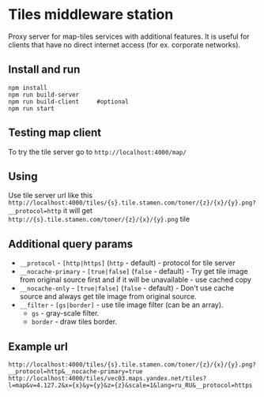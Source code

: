 # Tiles middleware station
Proxy server for map-tiles services with additional features. 
It is useful for clients that have no direct internet access (for ex. corporate networks). 

## Install and run
```
npm install
npm run build-server
npm run build-client     #optional
npm run start
```

## Testing map client
To try the tile server go to `http://localhost:4000/map/`

## Using
Use tile server url like this `http://localhost:4000/tiles/{s}.tile.stamen.com/toner/{z}/{x}/{y}.png?__protocol=http`
it will get `http://{s}.tile.stamen.com/toner/{z}/{x}/{y}.png` tile 

## Additional query params
* `__protocol` - `[http|https]` (`http` - default) - protocol for tile server
* `__nocache-primary` - `[true|false]` (`false` - default) - Try get tile image from original source first and if it will be unavailable - use cached copy    
* `__nocache-only` - `[true|false]` (`false` - default) - Don't use cache source and always get tile image from original source.
* `__filter` - `[gs|border]` - use tile image filter (can be an array).
    * `gs` - gray-scale filter.
    * `border` - draw tiles border.
    
## Example url
```
http://localhost:4000/tiles/{s}.tile.stamen.com/toner/{z}/{x}/{y}.png?__protocol=http&__nocache-primary=true
http://localhost:4000/tiles/vec03.maps.yandex.net/tiles?l=map&v=4.127.2&x={x}&y={y}&z={z}&scale=1&lang=ru_RU&__protocol=https
```
